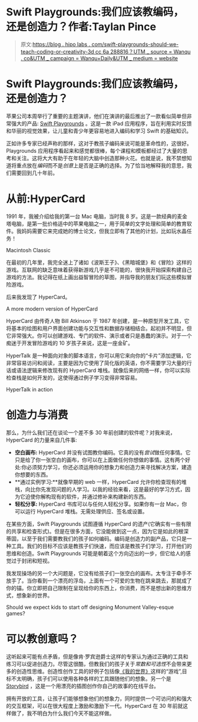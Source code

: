 # Swift Playgrounds:我们应该教编码，还是创造力？作者:Taylan Pince

> 原文:[https://blog . hipo labs . com/swift-playgrounds-should-we-teach-coding-or-creativity-3d cc 6a 288816？UTM _ source = Wanqu . co&UTM _ campaign = Wanqu+Daily&UTM _ medium = website](https://blog.hipolabs.com/swift-playgrounds-should-we-teach-coding-or-creativity-3dcc6a288816?utm_source=wanqu.co&utm_campaign=Wanqu+Daily&utm_medium=website)

# Swift Playgrounds:我们应该教编码，还是创造力？

苹果公司本周举行了重要的主题演讲，他们在演讲的最后推出了一款看似简单但非常强大的产品: [Swift Playgrounds](http://www.apple.com/swift/playgrounds/) 。这是一款 iPad 应用程序，旨在利用实时反馈和华丽的视觉效果，让儿童和青少年更容易地进入编码和学习 Swift 的基础知识。



正如许多专家已经声称的那样，这对于教孩子编码来说可能是革命性的，这很好。Playgrounds 应用程序看起来和感觉都很棒，每个课程和模板都经过了大量的思考和关注。这将大大有助于在年轻的大脑中创造那种火花。也就是说，我不禁想知道将重点放在*编码*而不是*创意*上是否是正确的选择。为了恰当地解释我的意思，我们需要回到几十年前。

# 从前:HyperCard

1991 年，我被介绍给我的第一台 Mac 电脑，当时我 8 岁。这是一款经典的麦金塔电脑，是第一批价格适中的苹果电脑之一，用于简单的文字处理和简单的教育软件。我妈妈需要它来完成她的博士论文，但我立即有了其他的计划，比如玩水晶任务！



Macintosh Classic



在最初的几年里，我完全迷上了诸如《波斯王子》、《黑暗城堡》和《冒险》这样的游戏。互联网的缺乏意味着获得新游戏几乎是不可能的，很快我开始探索构建自己游戏的方法。我记得在纸上画出益智冒险的草图，并指导我的朋友们玩这些模拟冒险游戏。

后来我发现了 HyperCard。



A more modern version of HyperCard



HyperCard 由传奇人物 Bill Atkinson 于 1987 年创建，是一种原型开发工具，它将基本的绘图和用户界面创建功能与交互性和数据存储相结合。起初并不明显，但它非常强大。你可以创建游戏、专门的软件、演示或者只是愚蠢的演示。对于一个痴迷于开发冒险游戏的 10 岁孩子来说，这是一座金矿。

HyperTalk 是一种面向对象的脚本语言，你可以用它来向你的“卡片”添加逻辑，它非常容易访问和阅读，主要是因为它使用了简化版的英语，你不需要学习大量的行话或语法逻辑来修改现有的 HyperCard 堆栈。就像后来的网络一样，你可以实际检查栈是如何开发的，这使得通过例子学习变得非常容易。



HyperTalk in action



# 创造力与消费

那么，为什么我们还在谈论一个差不多 30 年前创建的软件呢？对我来说，HyperCard 的力量来自几件事:

*   **空白画布:** HyperCard 并没有试图教你编码。它真的没有*尝试*做任何事情。它只是给了你一张空白的画布，你可以在上面做任何你想做的事情。这有两个好处:你必须努力学习，你还必须运用你的想象力和创造力来寻找解决方案，建造你想要的东西。
*   **通过实例学习:**就像早期的 web 一样，HyperCard 允许你检查现有的堆栈，向比你先发现问题的人学习。以我的经验来看，这是最好的学习方式，因为它迫使你解构现有的软件，并通过修补来构建新的东西。
*   **轻松分享:** HyperCard 书库可以与任何人轻松分享。如果你有一台 Mac，你可以运行 HyperCard 堆栈。无需处理供应、签名或设置。

在某些方面，Swift Playgrounds 试图遵循 HyperCard 的遗产(它确实有一些有限的共享和检查形式)。但是在很多方面，它没能做到这一点，因为它是如此的根深蒂固，以至于我们需要教我们的孩子如何编码。编码是创造力的副产品，它只是一种工具。我们的目标不应该是教孩子们快速，而应该是教孩子们学习，打开他们的思维和创造。Swift Playgrounds 可能是朝着这个方向迈出的一步，但它给人的感觉过于封闭和短视。

我发现操场的另一个大问题是，它没有给孩子们一张空白的画布。太专注于牵手不放手了。当你看到一个漂亮的浮岛，上面有一个可爱的生物在跳来跳去，那就成了你的锚。你立即把自己限制在呈现给你的东西上，你消费，而不是想出新的思维方式，想象新的世界。



Should we expect kids to start off designing Monument Valley-esque games?



# 可以教创意吗？

这听起来可能有点矛盾，但是像肯·罗宾逊爵士这样的专家认为通过正确的工具和练习可以促进创造力。尽管这很酷，但教我们的孩子关于*常数和可选性*不会带来更多的创造性思维。创造性创作工具的好例子包括像[《我的世界》](https://minecraft.net)这样的“游戏”,目标不太明确，孩子们可以使用各种各样的工具跟随他们的想象。另一个是 [Storybird](http://storybird.com) ，这是一个用漂亮的插图创作你自己的故事的在线平台。

拥有开放的工具，让孩子们能够想象他们的想象力，同时提供一个可访问的和强大的交互框架，可以在很大程度上激励和激励下一代。HyperCard 在 30 年前就这样做了，我不明白为什么我们今天不能这样做。

